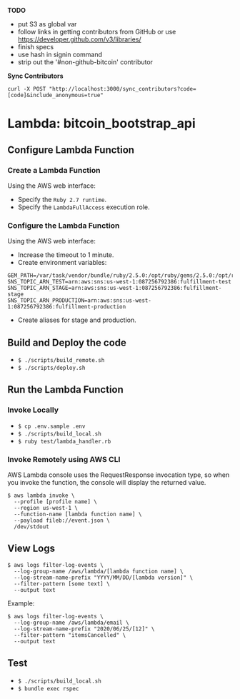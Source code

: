 **TODO**
- put S3 as global var
- follow links in getting contributors from GitHub or use https://developer.github.com/v3/libraries/
- finish specs
- use hash in signin command
- strip out the '#non-github-bitcoin' contributor

**Sync Contributors**

`curl -X POST "http://localhost:3000/sync_contributors?code=[code]&include_anonymous=true"`

# Lambda: bitcoin_bootstrap_api

## Configure Lambda Function

### Create a Lambda Function

Using the AWS web interface:

- Specify the `Ruby 2.7 runtime`.
- Specify the `LambdaFullAccess` execution role.

### Configure the Lambda Function

Using the AWS web interface:

- Increase the timeout to 1 minute.
- Create environment variables:
```
GEM_PATH=/var/task/vendor/bundle/ruby/2.5.0:/opt/ruby/gems/2.5.0:/opt/ruby/2.5.0
SNS_TOPIC_ARN_TEST=arn:aws:sns:us-west-1:087256792386:fulfillment-test
SNS_TOPIC_ARN_STAGE=arn:aws:sns:us-west-1:087256792386:fulfillment-stage
SNS_TOPIC_ARN_PRODUCTION=arn:aws:sns:us-west-1:087256792386:fulfillment-production
```
- Create aliases for stage and production.

## Build and Deploy the code

- `$ ./scripts/build_remote.sh`
- `$ ./scripts/deploy.sh`

## Run the Lambda Function

### Invoke Locally

- `$ cp .env.sample .env`
- `$ ./scripts/build_local.sh`
- `$ ruby test/lambda_handler.rb`

### Invoke Remotely using AWS CLI

AWS Lambda console uses the RequestResponse invocation type, so when you invoke
the function, the console will display the returned value.

```
$ aws lambda invoke \
  --profile [profile name] \
  --region us-west-1 \
  --function-name [lambda function name] \
  --payload fileb://event.json \
  /dev/stdout
```

## View Logs

```
$ aws logs filter-log-events \
  --log-group-name /aws/lambda/[lambda function name] \
  --log-stream-name-prefix "YYYY/MM/DD/[lambda version]" \
  --filter-pattern [some text] \
  --output text
```

Example:

```
$ aws logs filter-log-events \
  --log-group-name /aws/lambda/email \
  --log-stream-name-prefix "2020/06/25/[12]" \
  --filter-pattern "itemsCancelled" \
  --output text
```

## Test

- `$ ./scripts/build_local.sh`
- `$ bundle exec rspec`
